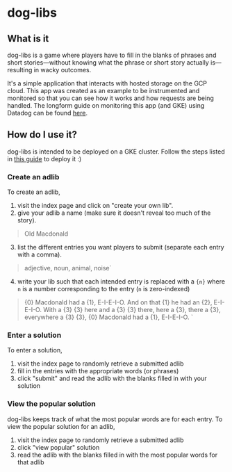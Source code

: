 # dog-libs

## What is it
dog-libs is a game where players have to fill in the blanks of phrases and short stories—without knowing what the phrase or short story actually is—resulting in wacky outcomes.

It's a simple application that interacts with hosted storage on the GCP cloud. This app was created as an example to be instrumented and monitored so that you can see how it works and how requests are being handled. The longform guide on monitoring this app (and GKE) using Datadog can be found [here](https://datadoghq.com/blog/monitor-google-kubernetes-engine/).

## How do I use it?

dog-libs is intended to be deployed on a GKE cluster. Follow the steps listed in [this guide](https://datadoghq.com/blog/monitor-google-kubernetes-engine/) to deploy it :)

### Create an adlib

To create an adlib,

1. visit the index page and click on "create your own lib".
2. give your adlib a name (make sure it doesn't reveal too much of the story).

>Old Macdonald
3. list the different entries you want players to submit (separate each entry with a comma).

>adjective, noun, animal, noise`
4. write your lib such that each intended entry is replaced with a `{n}` where `n` is a number corresponding to the entry (`n` is zero-indexed)

>{0} Macdonald had a {1}, E-I-E-I-O. And on that {1} he had an {2}, E-I-E-I-O. With a {3} {3} here and a {3} {3} there, here a {3}, there a {3}, everywhere a {3} {3}, {0} Macdonald had a {1}, E-I-E-I-O.
`
### Enter a solution

To enter a solution,

1. visit the index page to randomly retrieve a submitted adlib
2. fill in the entries with the appropriate words (or phrases)
3. click "submit" and read the adlib with the blanks filled in with your solution

### View the popular solution

dog-libs keeps track of what the most popular words are for each entry. To view the popular solution for an adlib,

1. visit the index page to randomly retrieve a submitted adlib
2. click "view popular" solution
3. read the adlib with the blanks filled in with the most popular words for that adlib
